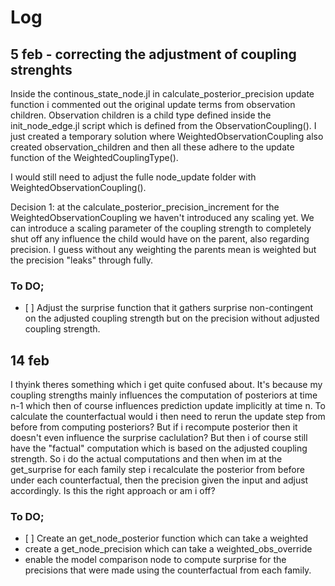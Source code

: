 
# Log

## 5 feb - correcting the adjustment of coupling strenghts

Inside the continous_state_node.jl in calculate_posterior_precision update function i commented out the original update terms from observation children.
Observation children is a child type defined inside the init_node_edge.jl script which is defined from the ObservationCoupling().
I just created a temporary solution where WeightedObservationCoupling also created observation_children and then all these adhere to the update function of the WeightedCouplingType().

I would still need to adjust the fulle node_update folder with WeightedObservationCoupling().

Decision 1:
at the calculate_posterior_precision_increment for the WeightedObservationCoupling we haven't introduced any scaling yet. 
We can introduce a scaling parameter of the coupling strength to completely shut off any influence the child would have on the parent, also regarding precision.
I guess without any weighting the parents mean is weighted but the precision "leaks" through fully.

### To DO;
- [ ] Adjust the surprise function that it gathers surprise non-contingent on the adjusted coupling strength but on the precision without adjusted coupling strength.

## 14 feb

I thyink theres something which i get quite confused about. It's because my coupling strengths mainly influences the computation of posteriors at time n-1 which then of course influences prediction update implicitly at time n. To calculate the counterfactual would i then need to rerun the update step from before from computing posteriors? But if i recompute posterior then it doesn't even influence the surprise caclulation? But then i of course still have the "factual" computation which is based on the adjusted coupling strength. So i do the actual computations and then when im at the get_surprise for each family step i recalculate the posterior from before under each counterfactual, then the precision given the input and adjust accordingly. Is this the right approach or am i off?

### To DO;
- [ ] Create an get_node_posterior function which can take a weighted
- create a get_node_precision which can take a weighted_obs_override
- enable the model comparison node to compute surprise for the precisions that were made using the counterfactual from each family.
